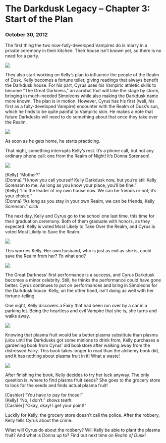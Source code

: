 # The Darkdusk Legacy – Chapter 3: Start of the Plan
### October 30, 2012

The first thing the two now-fully-developed Vampires do is marry in a private ceremony in their kitchen.  Their house isn’t known yet, so there is no need for a party.

<img src="/assets/images/gamepics/darkdusk/chapter3/Kelly and Cyrus get married.png">

They also start working on Kelly’s plan to influence the people of the Realm of Dusk.  Kelly becomes a fortune teller, giving readings that always benefit the Darkdusk house.  For his part, Cyrus uses his Vampiric athletic skills to become “The Great Darkness,” an acrobat that will take the stage by storm, bringing in much-needed Simoleons while also making the Darkdusk name more known.  The plan is in motion.  However, Cyrus has his first (well, his first as a fully-developed Vampire) encounter with the Realm of Dusk’s sun, which he finds to be quite painful to Vampiric skin.  He makes a note that future Darkdusks will need to do something about that once they take over the Realm.

<img src="/assets/images/gamepics/darkdusk/chapter3/Cyrus skilling Athletic.png">

As soon as he gets home, he starts practicing.

That night, something interrupts Kelly’s rest.  It’s a phone call, but not any ordinary phone call: one from the Realm of Night!  It’s Donna Sorenson!

<img src="/assets/images/gamepics/darkdusk/chapter3/Donna calls Kelly!.png">

[Kelly] “Mother?”  
[Donna] “I know you call yourself Kelly Darkdusk now, but you’re still Kelly Sorenson to me.  As long as you know your place, you’ll be fine.”  
[Kelly] “I’m the leader of my own house now.  We can be friends or not; it’s your choice.”  
[Donna] “As long as you stay in your own Realm, we can be friends, Kelly Sorenson.” *click*

The next day, Kelly and Cyrus go to the school one last time, this time for their graduation ceremony.  Both of them graduate with honors, as they expected.  Kelly is voted Most Likely to Take Over the Realm, and Cyrus is voted Most Likely to Save the Realm.

<img src="/assets/images/gamepics/darkdusk/chapter3/Cyrus and Kelly - Graduates.png">

This worries Kelly.  Her own husband, who is just as evil as she is, could save the Realm from her?  To what end?

<img src="/assets/images/gamepics/darkdusk/chapter3/Juggling knives.png">

The Great Darkness’ first performance is a success, and Cyrus Darkdusk becomes a minor celebrity.  Still, he thinks the performance could have gone better.  Cyrus continues to put on performances and bring in Simoleons for the Darkdusk house.  Kelly, on the other hand, isn’t doing as well with her fortune-telling.

One night, Kelly discovers a Fairy that had been run over by a car in a parking lot.  Being the heartless and evil Vampire that she is, she turns and walks away.

<img src="/assets/images/gamepics/darkdusk/chapter3/Glitched Fairy.png">

Knowing that plasma fruit would be a better plasma substitute than plasma juice until the Darkdusks got some minions to drink from, Kelly purchases a gardening book from Cyrus’ old bookstore after walking away from the distressed Fairy.  This book takes longer to read than the alchemy book did, and it has nothing about plasma fruit in it!  What a waste!

<img src="/assets/images/gamepics/darkdusk/chapter3/Kelly skilling gardening.png">

After finishing the book, Kelly decides to try her luck anyway.  The only question is, where to find plasma fruit seeds?  She goes to the grocery store to look for the seeds and finds actual plasma fruit!

[Cashier] “You have to pay for those!”  
[Kelly] “No, I don’t.” *shows teeth*  
[Cashier] “Okay, okay!  I get your point!”

Luckily for Kelly, the grocery store doesn’t call the police.  After the robbery, Kelly tells Cyrus about the crime.

What will Cyrus do about the robbery?  Will Kelly be able to plant the plasma fruit?  And what is Donna up to?  Find out next time on *Realm of Dusk*!
